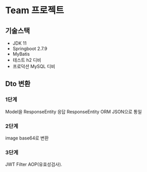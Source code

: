 # Team 프로젝트

## 기술스택
- JDK 11
- Springboot 2.7.9
- MyBatis
- 테스트 h2 디비
- 프로덕션 MySQL 디비


## Dto 변환
### 1단계
Model을 ResponseEntity 응답
ResponseEntity ORM
JSON으로 통일

### 2단계
image base64로 변환

### 3단계
JWT 
Filter
AOP(유효성검사).





